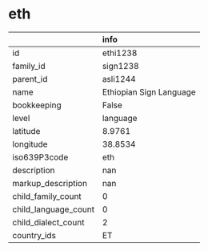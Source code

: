 # eth
|                      | info                    |
|:---------------------|:------------------------|
| id                   | ethi1238                |
| family_id            | sign1238                |
| parent_id            | asli1244                |
| name                 | Ethiopian Sign Language |
| bookkeeping          | False                   |
| level                | language                |
| latitude             | 8.9761                  |
| longitude            | 38.8534                 |
| iso639P3code         | eth                     |
| description          | nan                     |
| markup_description   | nan                     |
| child_family_count   | 0                       |
| child_language_count | 0                       |
| child_dialect_count  | 2                       |
| country_ids          | ET                      |